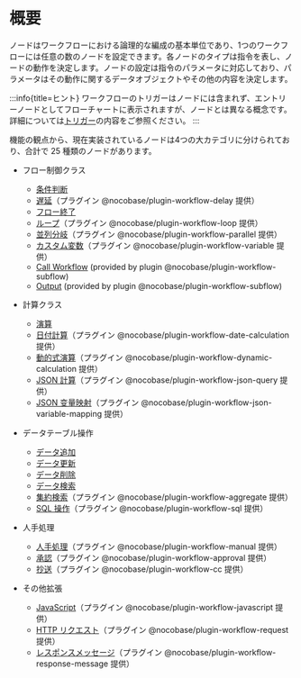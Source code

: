 # 概要

ノードはワークフローにおける論理的な編成の基本単位であり、1つのワークフローには任意の数のノードを設定できます。各ノードのタイプは指令を表し、ノードの動作を決定します。ノードの設定は指令のパラメータに対応しており、パラメータはその動作に関するデータオブジェクトやその他の内容を決定します。

:::info{title=ヒント}
ワークフローのトリガーはノードには含まれず、エントリーノードとしてフローチャートに表示されますが、ノードとは異なる概念です。詳細については[トリガー](../triggers/index.md)の内容をご参照ください。
:::

機能の観点から、現在実装されているノードは4つの大カテゴリに分けられており、合計で 25 種類のノードがあります。

- フロー制御クラス
  - [条件判断](./condition.md)
  - [遅延](./delay.md)（プラグイン @nocobase/plugin-workflow-delay 提供）  
  - [フロー終了](./end.md)
  - [ループ](./loop.md)（プラグイン @nocobase/plugin-workflow-loop 提供）  
  - [並列分岐](./parallel.md)（プラグイン @nocobase/plugin-workflow-parallel 提供）
  - [カスタム変数](./variable.md)（プラグイン @nocobase/plugin-workflow-variable 提供）
  - [Call Workflow](./subflow.md) (provided by plugin @nocobase/plugin-workflow-subflow)
  - [Output](./output.md) (provided by plugin @nocobase/plugin-workflow-subflow)

- 計算クラス
  - [演算](./calculation.md)
  - [日付計算](./date-calculation.md)（プラグイン @nocobase/plugin-workflow-date-calculation 提供）
  - [動的式演算](./dynamic-calculation.md)（プラグイン @nocobase/plugin-workflow-dynamic-calculation 提供）
  - [JSON 計算](./json-query.md)（プラグイン @nocobase/plugin-workflow-json-query 提供）
  - [JSON 变量映射](./json-variable-mapping.md)（プラグイン @nocobase/plugin-workflow-json-variable-mapping 提供）

- データテーブル操作
  - [データ追加](./create.md)
  - [データ更新](./update.md)
  - [データ削除](./destroy.md)
  - [データ検索](./query.md)
  - [集約検索](./aggregate.md)（プラグイン @nocobase/plugin-workflow-aggregate 提供）
  - [SQL 操作](./sql.md)（プラグイン @nocobase/plugin-workflow-sql 提供）

- 人手処理  
  - [人手処理](./manual.md)（プラグイン @nocobase/plugin-workflow-manual 提供）
  - [承認](./approval.md)（プラグイン @nocobase/plugin-workflow-approval 提供）
  - [抄送](./cc.md)（プラグイン @nocobase/plugin-workflow-cc 提供）
- その他拡張
  - [JavaScript](./javascript.md)（プラグイン @nocobase/plugin-workflow-javascript 提供）
  - [HTTP リクエスト](./request.md)（プラグイン @nocobase/plugin-workflow-request 提供）
  - [レスポンスメッセージ](./response-message.md)（プラグイン @nocobase/plugin-workflow-response-message 提供）

